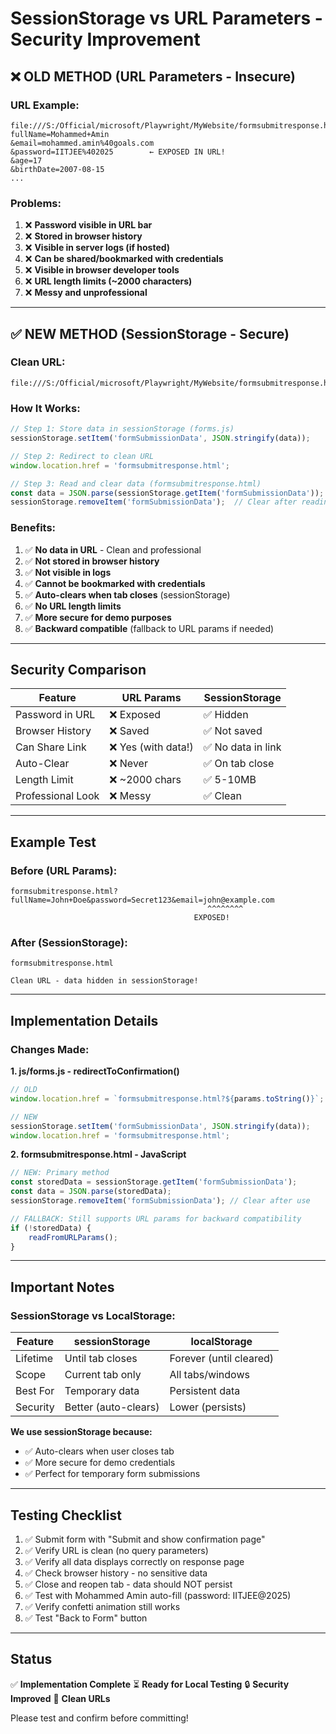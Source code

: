 # SessionStorage vs URL Parameters - Security Improvement

## ❌ OLD METHOD (URL Parameters - Insecure)

### URL Example:
```
file:///S:/Official/microsoft/Playwright/MyWebsite/formsubmitresponse.html?
fullName=Mohammed+Amin
&email=mohammed.amin%40goals.com
&password=IITJEE%402025        ← EXPOSED IN URL!
&age=17
&birthDate=2007-08-15
...
```

### Problems:
1. ❌ **Password visible in URL bar**
2. ❌ **Stored in browser history**
3. ❌ **Visible in server logs (if hosted)**
4. ❌ **Can be shared/bookmarked with credentials**
5. ❌ **Visible in browser developer tools**
6. ❌ **URL length limits (~2000 characters)**
7. ❌ **Messy and unprofessional**

---

## ✅ NEW METHOD (SessionStorage - Secure)

### Clean URL:
```
file:///S:/Official/microsoft/Playwright/MyWebsite/formsubmitresponse.html
```

### How It Works:
```javascript
// Step 1: Store data in sessionStorage (forms.js)
sessionStorage.setItem('formSubmissionData', JSON.stringify(data));

// Step 2: Redirect to clean URL
window.location.href = 'formsubmitresponse.html';

// Step 3: Read and clear data (formsubmitresponse.html)
const data = JSON.parse(sessionStorage.getItem('formSubmissionData'));
sessionStorage.removeItem('formSubmissionData');  // Clear after reading
```

### Benefits:
1. ✅ **No data in URL** - Clean and professional
2. ✅ **Not stored in browser history**
3. ✅ **Not visible in logs**
4. ✅ **Cannot be bookmarked with credentials**
5. ✅ **Auto-clears when tab closes** (sessionStorage)
6. ✅ **No URL length limits**
7. ✅ **More secure for demo purposes**
8. ✅ **Backward compatible** (fallback to URL params if needed)

---

## Security Comparison

| Feature | URL Params | SessionStorage |
|---------|-----------|----------------|
| Password in URL | ❌ Exposed | ✅ Hidden |
| Browser History | ❌ Saved | ✅ Not saved |
| Can Share Link | ❌ Yes (with data!) | ✅ No data in link |
| Auto-Clear | ❌ Never | ✅ On tab close |
| Length Limit | ❌ ~2000 chars | ✅ 5-10MB |
| Professional Look | ❌ Messy | ✅ Clean |

---

## Example Test

### Before (URL Params):
```
formsubmitresponse.html?fullName=John+Doe&password=Secret123&email=john@example.com
                                            ^^^^^^^^
                                         EXPOSED!
```

### After (SessionStorage):
```
formsubmitresponse.html

Clean URL - data hidden in sessionStorage!
```

---

## Implementation Details

### Changes Made:

**1. js/forms.js - redirectToConfirmation()**
```javascript
// OLD
window.location.href = `formsubmitresponse.html?${params.toString()}`;

// NEW
sessionStorage.setItem('formSubmissionData', JSON.stringify(data));
window.location.href = 'formsubmitresponse.html';
```

**2. formsubmitresponse.html - JavaScript**
```javascript
// NEW: Primary method
const storedData = sessionStorage.getItem('formSubmissionData');
const data = JSON.parse(storedData);
sessionStorage.removeItem('formSubmissionData'); // Clear after use

// FALLBACK: Still supports URL params for backward compatibility
if (!storedData) {
    readFromURLParams();
}
```

---

## Important Notes

### SessionStorage vs LocalStorage:

| Feature | sessionStorage | localStorage |
|---------|---------------|--------------|
| Lifetime | Until tab closes | Forever (until cleared) |
| Scope | Current tab only | All tabs/windows |
| Best For | Temporary data | Persistent data |
| Security | Better (auto-clears) | Lower (persists) |

**We use sessionStorage because:**
- ✅ Auto-clears when user closes tab
- ✅ More secure for demo credentials
- ✅ Perfect for temporary form submissions

---

## Testing Checklist

1. ✅ Submit form with "Submit and show confirmation page"
2. ✅ Verify URL is clean (no query parameters)
3. ✅ Verify all data displays correctly on response page
4. ✅ Check browser history - no sensitive data
5. ✅ Close and reopen tab - data should NOT persist
6. ✅ Test with Mohammed Amin auto-fill (password: IITJEE@2025)
7. ✅ Verify confetti animation still works
8. ✅ Test "Back to Form" button

---

## Status

✅ **Implementation Complete**
⏳ **Ready for Local Testing**
🔒 **Security Improved**
🧹 **Clean URLs**

Please test and confirm before committing!
